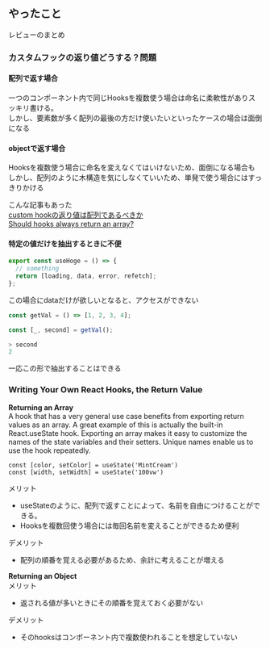 ## やったこと
レビューのまとめ

### カスタムフックの返り値どうする？問題
#### 配列で返す場合
一つのコンポーネント内で同じHooksを複数使う場合は命名に柔軟性がありスッキリ書ける。  
しかし、要素数が多く配列の最後の方だけ使いたいといったケースの場合は面倒になる

#### objectで返す場合
Hooksを複数使う場合に命名を変えなくてはいけないため、面倒になる場合も  
しかし、配列のように木構造を気にしなくていいため、単発で使う場合にはすっきりかける

こんな記事もあった  
[custom hookの返り値は配列であるべきか](https://blog.ojisan.io/why-hooks-need-array/)  
[Should hooks always return an array?](https://dev.to/theianjones/should-hooks-always-return-an-array--21np)  

#### 特定の値だけを抽出するときに不便
```ts
export const useHoge = () => {
  // something
  return [loading, data, error, refetch];
};
```
この場合にdataだけが欲しいとなると、アクセスができない  

```ts
const getVal = () => [1, 2, 3, 4];

const [_, second] = getVal();
```
```ts
> second
2
```

 一応この形で抽出することはできる  
 
### Writing Your Own React Hooks, the Return Value
**Returning an Array**  
A hook that has a very general use case benefits from exporting return values as an array. A great example of this is actually the built-in React.useState hook. Exporting an array makes it easy to customize the names of the state variables and their setters. Unique names enable us to use the hook repeatedly.  

```tsx
const [color, setColor] = useState('MintCream')
const [width, setWidth] = useState('100vw')
```

メリット
- useStateのように、配列で返すことによって、名前を自由につけることができる。  
- Hooksを複数回使う場合には毎回名前を変えることができるため便利

デメリット
- 配列の順番を覚える必要があるため、余計に考えることが増える

**Returning an Object**  
メリット
- 返される値が多いときにその順番を覚えておく必要がない

デメリット
- そのhooksはコンポーネント内で複数使われることを想定していない


